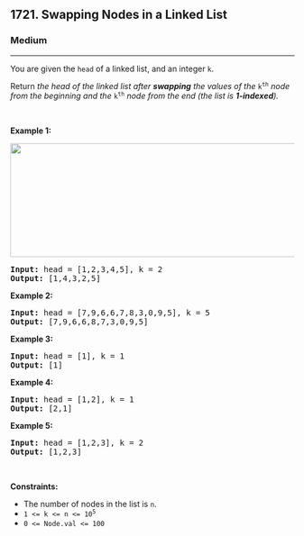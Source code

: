 <h2>1721. Swapping Nodes in a Linked List</h2><h3>Medium</h3><hr><div><p>You are given the <code>head</code> of a linked list, and an integer <code>k</code>.</p>

<p>Return <em>the head of the linked list after <strong>swapping</strong> the values of the </em><code>k<sup style="">th</sup></code>  <em>node from the beginning and the </em><code>k<sup style="">th</sup></code> <em>node from the end (the list is <strong>1-indexed</strong>).</em></p>

<p>&nbsp;</p>
<p><strong>Example 1:</strong></p>
<img alt="" src="https://assets.leetcode.com/uploads/2020/09/21/linked1.jpg" style="width: 722px; height: 202px;">
<pre><strong>Input:</strong> head = [1,2,3,4,5], k = 2
<strong>Output:</strong> [1,4,3,2,5]
</pre>

<p><strong>Example 2:</strong></p>

<pre><strong>Input:</strong> head = [7,9,6,6,7,8,3,0,9,5], k = 5
<strong>Output:</strong> [7,9,6,6,8,7,3,0,9,5]
</pre>

<p><strong>Example 3:</strong></p>

<pre><strong>Input:</strong> head = [1], k = 1
<strong>Output:</strong> [1]
</pre>

<p><strong>Example 4:</strong></p>

<pre><strong>Input:</strong> head = [1,2], k = 1
<strong>Output:</strong> [2,1]
</pre>

<p><strong>Example 5:</strong></p>

<pre><strong>Input:</strong> head = [1,2,3], k = 2
<strong>Output:</strong> [1,2,3]
</pre>

<p>&nbsp;</p>
<p><strong>Constraints:</strong></p>

<ul>
	<li>The number of nodes in the list is <code>n</code>.</li>
	<li><code>1 &lt;= k &lt;= n &lt;= 10<sup style="">5</sup></code></li>
	<li><code>0 &lt;= Node.val &lt;= 100</code></li>
</ul>
</div>